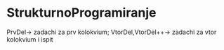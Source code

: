 # StrukturnoProgramiranje
PrvDel-> zadachi za prv kolokvium; 
VtorDel,VtorDel++-> zadachi za vtor kolokvium i ispit
